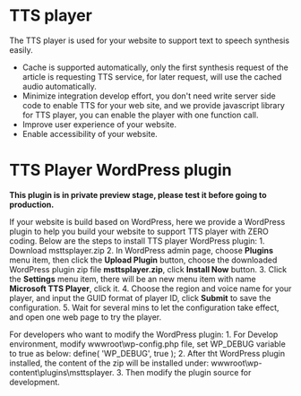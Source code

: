 # TTS player

The TTS player is used for your website to support text to speech synthesis easily.

- Cache is supported automatically, only the first synthesis request of the article is requesting TTS service, for later request, will use the cached audio automatically.
- Minimize integration develop effort, you don't need write server side code to enable TTS for your web site, and we provide javascript library for TTS player, you can enable the player with one function call.
- Improve user experience of your website.
- Enable accessibility of your website.

# TTS Player WordPress plugin
**This plugin is in private preview stage, please test it before going to production.**

If your website is build based on WordPress, here we provide a WordPress plugin to help you build your website to support TTS player with ZERO coding.
Below are the steps to install TTS player WordPress plugin:
    1. Download msttsplayer.zip
    2. In WordPress admin page, choose **Plugins** menu item, then click the **Upload Plugin** button, choose the downloaded WordPress plugin zip file **msttsplayer.zip**, click **Install Now** button.
    3. Click the **Settings** menu item, there will be an new menu item with name **Microsoft TTS Player**, click it.
    4. Choose the region and voice name for your player, and input the GUID format of player ID, click **Submit** to save the configuration.
    5. Wait for several mins to let the configuration take effect, and open one web page to try the player.

For developers who want to modify the WordPress plugin:
    1. For Develop environment, modify wwwroot\wp-config.php file, set WP_DEBUG variable to true as below:
        define( 'WP_DEBUG', true );
    2. After tht WordPress plugin installed, the content of the zip will be installed under: wwwroot\wp-content\plugins\msttsplayer\.
    3. Then modify the plugin source for development.
